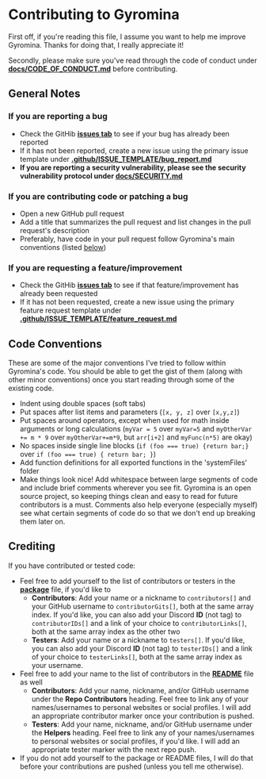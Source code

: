 # Contributing to Gyromina

First off, if you're reading this file, I assume you want to help me improve Gyromina. Thanks for doing that, I really appreciate it!

Secondly, please make sure you've read through the code of conduct under **[docs/CODE_OF_CONDUCT.md](CODE_OF_CONDUCT.md)** before contributing.

## General Notes

### If you are reporting a bug

* Check the GitHib **[issues tab](https://github.com/Lowie375/Gyromina/issues)** to see if your bug has already been reported
* If it has not been reported, create a new issue using the primary issue template under **[.github/ISSUE_TEMPLATE/bug_report.md](/.github/ISSUE_TEMPLATE/bug_report.md)**
* **If you are reporting a security vulnerability, please see the security vulnerability protocol under [**docs/SECURITY.md**](SECURITY.md)**

### If you are contributing code or patching a bug

* Open a new GitHub pull request
* Add a title that summarizes the pull request and list changes in the pull request's description
* Preferably, have code in your pull request follow Gyromina's main conventions (listed [below](#code-conventions)\)

### If you are requesting a feature/improvement

* Check the GitHib **[issues tab](https://github.com/Lowie375/Gyromina/issues)** to see if that feature/improvement has already been requested
* If it has not been requested, create a new issue using the primary feature request template under **[.github/ISSUE_TEMPLATE/feature_request.md](/.github/ISSUE_TEMPLATE/feature_request.md)**

## Code Conventions

These are some of the major conventions I've tried to follow within Gyromina's code. You should be able to get the gist of them (along with other minor conventions) once you start reading through some of the existing code.

* Indent using double spaces (soft tabs)
* Put spaces after list items and parameters (`[x, y, z]` over `[x,y,z]`)
* Put spaces around operators, except when used for math inside arguments or long calculations (`myVar = 5` over `myVar=5` and `myOtherVar += m * 9` over `myOtherVar+=m*9`, but `arr[i+2]` and `myFunc(n*5)` are okay)
* No spaces inside single line blocks (`if (foo === true) {return bar;}` over `if (foo === true) { return bar; }`)
* Add function definitions for all exported functions in the 'systemFiles' folder
* Make things look nice! Add whitespace between large segments of code and include brief comments wherever you see fit. Gyromina is an open source project, so keeping things clean and easy to read for future contributors is a must. Comments also help everyone (especially myself) see what certain segments of code do so that we don't end up breaking them later on.

## Crediting

If you have contributed or tested code:

* Feel free to add yourself to the list of contributors or testers in the **[package](/package.json)** file, if you'd like to
  * **Contributors**: Add your name or a nickname to `contributors[]` and your GitHub username to `contributorGits[]`, both at the same array index. If you'd like, you can also add your Discord **ID** (not tag) to `contributorIDs[]` and a link of your choice to `contributorLinks[]`, both at the same array index as the other two
  * **Testers**: Add your name or a nickname to `testers[]`. If you'd like, you can also add your Discord **ID** (not tag) to `testerIDs[]` and a link of your choice to `testerLinks[]`, both at the same array index as your username.
* Feel free to add your name to the list of contributors in the **[README](/README)** file as well
  * **Contributors**: Add your name, nickname, and/or GitHub username under the **Repo Contributors** heading. Feel free to link any of your names/usernames to personal websites or social profiles. I will add an appropriate contributor marker once your contribution is pushed.
  * **Testers**: Add your name, nickname, and/or GitHub username under the **Helpers** heading. Feel free to link any of your names/usernames to personal websites or social profiles, if you'd like. I will add an appropriate tester marker with the next repo push.
* If you do not add yourself to the package or README files, I will do that before your contributions are pushed (unless you tell me otherwise).
